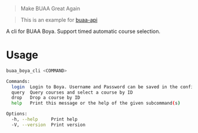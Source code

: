 > Make BUAA Great Again

> This is an example for [buaa-api](https://github.com/fontlos/buaa-api)

A cli for BUAA Boya. Support timed automatic course selection.

# Usage

```sh
buaa_boya_cli <COMMAND>

Commands:
  login  Login to Boya. Username and Password can be saved in the configuration file, and you can also specify them here. Notice: Token is easy to expire, so you may need to login again
  query  Query courses and select a course by ID
  drop   Drop a course by ID
  help   Print this message or the help of the given subcommand(s)

Options:
  -h, --help     Print help
  -V, --version  Print version
```